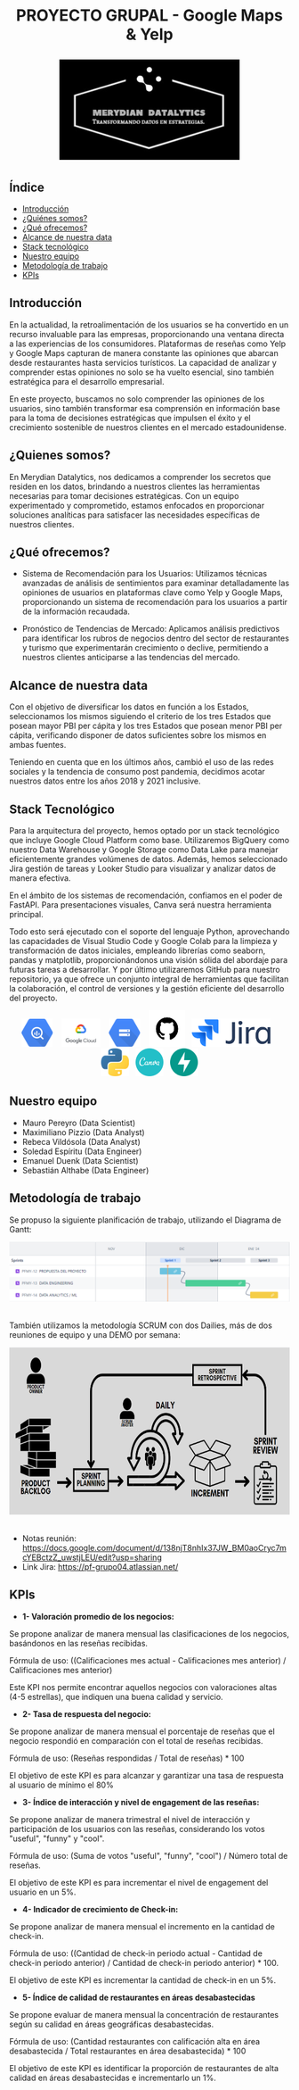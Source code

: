 <h1 align='center'>
 <p><b>PROYECTO GRUPAL - Google Maps & Yelp</b></p>
 <img src = 'img/logo merydian.jpeg' height = '180'></h1>

<div>
<h2>Índice</h2>

- [Introducción](#introducción)
- [¿Quiénes somos?](#¿quienes-somos)
- [¿Qué ofrecemos?](#¿qué-ofrecemos)
- [Alcance de nuestra data](#alcance-de-nuestra-data)
- [Stack tecnológico](#stack-tecnológico)
- [Nuestro equipo](#nuestro-equipo)
- [Metodología de trabajo](#metodología-de-trabajo)
- [KPIs](#kpis)
</div>

## Introducción
<p>En la actualidad, la retroalimentación de los usuarios se ha convertido en un recurso invaluable para las empresas, proporcionando una ventana directa a las experiencias de los consumidores. Plataformas de reseñas como Yelp y Google Maps capturan de manera constante las opiniones que abarcan desde restaurantes hasta servicios turísticos. La capacidad de analizar y comprender estas opiniones no solo se ha vuelto esencial, sino también estratégica para el desarrollo empresarial.

<p>En este proyecto, buscamos no solo comprender las opiniones de los usuarios, sino también transformar esa comprensión en información base para la toma de decisiones estratégicas que impulsen el éxito y el crecimiento sostenible de nuestros clientes en el mercado estadounidense.
<div>

## ¿Quienes somos?
<p>En Merydian Datalytics, nos dedicamos a comprender los secretos que residen en los datos, brindando a nuestros clientes las herramientas necesarias para tomar decisiones estratégicas. Con un equipo experimentado y comprometido, estamos enfocados en proporcionar soluciones analíticas para satisfacer las necesidades específicas de nuestros clientes.</p>
</div>

<div>

## ¿Qué ofrecemos?

- Sistema de Recomendación para los Usuarios:
Utilizamos técnicas avanzadas de análisis de sentimientos para examinar detalladamente las opiniones de usuarios en plataformas clave como Yelp y Google Maps, proporcionando un sistema de recomendación para los usuarios a partir de la información recaudada. 

- Pronóstico de Tendencias de Mercado:
Aplicamos análisis predictivos para identificar los rubros de negocios dentro del sector de restaurantes y turismo que experimentarán crecimiento o declive, permitiendo a nuestros clientes anticiparse a las tendencias del mercado.

</div>

## Alcance de nuestra data

<p>Con el objetivo de diversificar los datos en función a los Estados, seleccionamos los mismos siguiendo el criterio de los tres Estados que posean mayor PBI per cápita y los tres Estados que posean menor PBI per cápita, verificando disponer de datos suficientes sobre los mismos en ambas fuentes.</p>
<p>Teniendo en cuenta que en los últimos años, cambió el uso de las redes sociales y la tendencia de consumo post pandemia, decidimos acotar nuestros datos entre los años 2018 y 2021 inclusive.</p>


## Stack Tecnológico
<p>Para la arquitectura del proyecto, hemos optado por un stack tecnológico que incluye Google Cloud Platform como base. Utilizaremos BigQuery como nuestro Data Warehouse y Google Storage como Data Lake para manejar eficientemente grandes volúmenes de datos. Además, hemos seleccionado Jira gestión de tareas y Looker Studio para visualizar y analizar datos de manera efectiva. </p>
<p>En el ámbito de los sistemas de recomendación, confiamos en el poder de FastAPI. Para presentaciones visuales, Canva será nuestra herramienta principal. </p>
<p>Todo esto será ejecutado con el soporte del lenguaje Python, aprovechando las capacidades de Visual Studio Code y Google Colab para la limpieza y transformación de datos iniciales, empleando librerías como seaborn, pandas y matplotlib, proporcionándonos una visión sólida del abordaje para futuras tareas a desarrollar. Y por último utilizaremos GitHub para nuestro repositorio, ya que ofrece un conjunto integral de herramientas que facilitan la colaboración, el control de versiones y la gestión eficiente del desarrollo del proyecto.</p>
<div style="text-align: center;">
<img src = 'img/bigquery.png' height= '50'>&nbsp;&nbsp;&nbsp;&nbsp;<img src = 'img/cloud.png' height= '50'>&nbsp;&nbsp;&nbsp;&nbsp;<img src = 'img/storage.png' height= '50'>&nbsp;&nbsp;&nbsp;&nbsp;<img src = 'img/github.png' height= '65'>&nbsp;&nbsp;&nbsp;<img src = 'img/jira.png' height= '50'>&nbsp;&nbsp;&nbsp;<img src = 'img/python.png' height= '50'>&nbsp;&nbsp;&nbsp;<img src = 'img/canva.png' height= '50'>&nbsp;&nbsp;&nbsp;<img src = 'img/fastapi.png' height= '50'>
</div>


## Nuestro equipo
<p>

- Mauro Pereyro (Data Scientist)
- Maximiliano Pizzio (Data Analyst) 
- Rebeca Vildósola (Data Analyst)
- Soledad Espíritu (Data Engineer)
- Emanuel Duenk (Data Scientist)
- Sebastián Althabe (Data Engineer)
</p>


## Metodología de trabajo
<p>Se propuso la siguiente planificación de trabajo, utilizando el Diagrama de Gantt:</p>
<img src = 'img/diagrama de gantt.PNG'>
<br><br>
<p>También utilizamos la metodología SCRUM con dos Dailies, más de dos reuniones de equipo y una DEMO por semana:</p>
<img src = 'img/scrum.PNG' height = '300'>
<br><br>
<p>

- Notas reunión: https://docs.google.com/document/d/138njT8nhIx37JW_BM0aoCryc7mcYEBctzZ_uwstjLEU/edit?usp=sharing
- Link Jira: https://pf-grupo04.atlassian.net/

</p>

## KPIs

- <b>1- Valoración promedio de los negocios:</b>
<p>Se propone analizar de manera mensual las clasificaciones de los negocios, basándonos en las reseñas recibidas.

<p>Fórmula de uso: ((Calificaciones mes actual - Calificaciones mes anterior) / Calificaciones mes anterior)

<p>Este KPI nos permite encontrar aquellos negocios con valoraciones altas (4-5 estrellas), que indiquen una buena calidad y servicio.

- <b>2- Tasa de respuesta del negocio:</b>
<p> Se propone analizar de manera mensual el porcentaje de reseñas que el negocio respondió en comparación con el total de reseñas recibidas.

<p>Fórmula de uso: (Reseñas respondidas / Total de reseñas) * 100

<p>El objetivo de este KPI es para alcanzar y garantizar una tasa de respuesta al usuario de mínimo el 80%

- <b>3- Índice de interacción y nivel de engagement de las reseñas:</b>

<p>Se propone analizar de manera trimestral el nivel de interacción y participación de los usuarios con las reseñas, considerando los votos "useful", "funny" y "cool".

<p>Fórmula de uso: (Suma de votos "useful", "funny", "cool") / Número total de reseñas.

<p>El objetivo de este KPI es para incrementar el nivel de engagement del usuario en un 5%.

- <b>4- Indicador de crecimiento de Check-in:</b>
<p>Se propone analizar de manera mensual el incremento en la cantidad de check-in.

<p>Fórmula de uso: ((Cantidad de check-in periodo actual - Cantidad de check-in periodo anterior) / Cantidad de check-in periodo anterior) * 100.

<p>El objetivo de este KPI es incrementar la cantidad de check-in en un 5%. 

- <b>5- Índice de calidad de restaurantes en áreas desabastecidas</b>

<p>Se propone evaluar de manera mensual la concentración de restaurantes según su calidad en áreas geográficas desabastecidas.

<p>Fórmula de uso: (Cantidad restaurantes con calificación alta en área desabastecida / Total restaurantes en área desabastecida) * 100

<p>El objetivo de este KPI es identificar la proporción de restaurantes de alta calidad en áreas desabastecidas e incrementarlo un 1%.